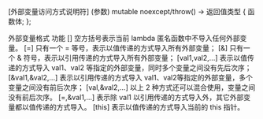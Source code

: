 [外部变量访问方式说明符] (参数) mutable noexcept/throw() -> 返回值类型
{
   函数体;
};


外部变量格式	功能
[]	空方括号表示当前 lambda 匿名函数中不导入任何外部变量。
[=]	只有一个 = 等号，表示以值传递的方式导入所有外部变量；
[&]	只有一个 & 符号，表示以引用传递的方式导入所有外部变量；
[val1,val2,...]	表示以值传递的方式导入 val1、val2 等指定的外部变量，同时多个变量之间没有先后次序；
[&val1,&val2,...]	表示以引用传递的方式导入 val1、val2等指定的外部变量，多个变量之间没有前后次序；
[val,&val2,...]	以上 2 种方式还可以混合使用，变量之间没有前后次序。
[=,&val1,...]	表示除 val1 以引用传递的方式导入外，其它外部变量都以值传递的方式导入。
[this]	表示以值传递的方式导入当前的 this 指针。